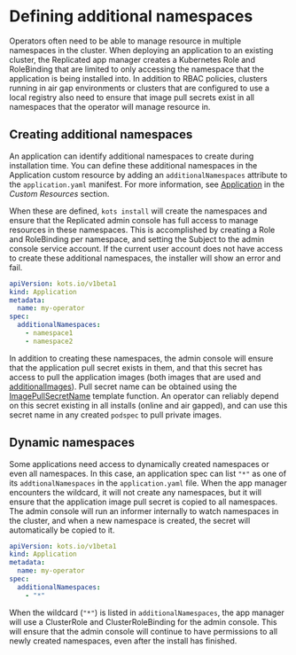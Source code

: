 # Defining additional namespaces

Operators often need to be able to manage resource in multiple namespaces in the cluster.
When deploying an application to an existing cluster, the Replicated app manager creates a Kubernetes Role and RoleBinding that are limited to only accessing the namespace that the application is being installed into.
In addition to RBAC policies, clusters running in air gap environments or clusters that are configured to use a local registry also need to ensure that image pull secrets exist in all namespaces that the operator will manage resource in.

## Creating additional namespaces

An application can identify additional namespaces to create during installation time.
You can define these additional namespaces in the Application custom resource by adding an `additionalNamespaces` attribute to the `application.yaml` manifest. For more information, see [Application](custom-resource-application) in the _Custom Resources_ section.

When these are defined, `kots install` will create the namespaces and ensure that the Replicated admin console has full access to manage resources in these namespaces.
This is accomplished by creating a Role and RoleBinding per namespace, and setting the Subject to the admin console service account.
If the current user account does not have access to create these additional namespaces, the installer will show an error and fail.

```yaml
apiVersion: kots.io/v1beta1
kind: Application
metadata:
  name: my-operator
spec:
  additionalNamespaces:
    - namespace1
    - namespace2
```

In addition to creating these namespaces, the admin console will ensure that the application pull secret exists in them, and that this secret has access to pull the application images (both images that are used and [additionalImages](operator-additional-images)).
Pull secret name can be obtained using the [ImagePullSecretName](template-functions-config-context/#imagepullsecretname) template function.
An operator can reliably depend on this secret existing in all installs (online and air gapped), and can use this secret name in any created `podspec` to pull private images.

## Dynamic namespaces

Some applications need access to dynamically created namespaces or even all namespaces.
In this case, an application spec can list `"*"` as one of its `addtionalNamespaces` in the `application.yaml` file.
When the app manager encounters the wildcard, it will not create any namespaces, but it will ensure that the application image pull secret is copied to all namespaces.
The admin console will run an informer internally to watch namespaces in the cluster, and when a new namespace is created, the secret will automatically be copied to it.

```yaml
apiVersion: kots.io/v1beta1
kind: Application
metadata:
  name: my-operator
spec:
  additionalNamespaces:
    - "*"
```

When the wildcard (`"*"`) is listed in `additionalNamespaces`, the app manager will use a ClusterRole and ClusterRoleBinding for the admin console.
This will ensure that the admin console will continue to have permissions to all newly created namespaces, even after the install has finished.
